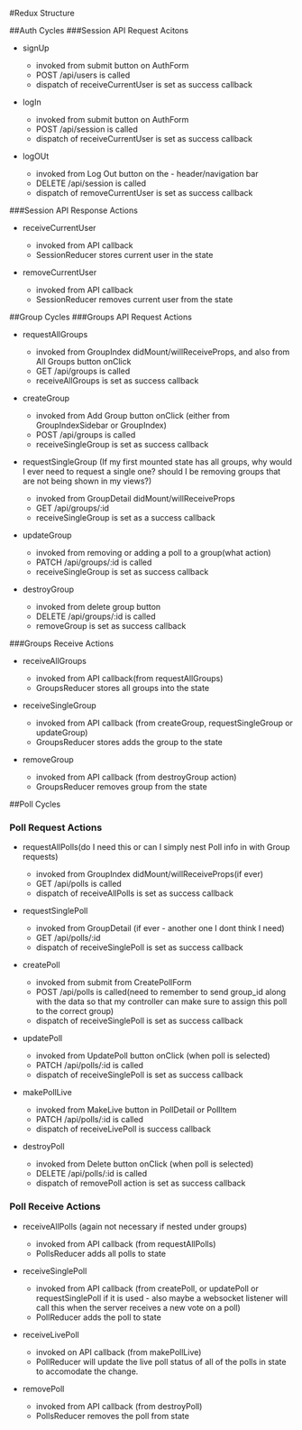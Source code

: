 #Redux Structure

##Auth Cycles
###Session API Request Acitons
- signUp
  - invoked from submit button on AuthForm
  - POST /api/users is called
  - dispatch of receiveCurrentUser is set as success callback

- logIn
  - invoked from submit button on AuthForm
  - POST /api/session is called
  - dispatch of receiveCurrentUser is set as success callback

- logOUt  
  - invoked from Log Out button on the - header/navigation bar
  - DELETE /api/session is called
  - dispatch of removeCurrentUser is set as success callback

###Session API Response Actions

- receiveCurrentUser
  - invoked from API callback
  - SessionReducer stores current user in the state

- removeCurrentUser
  - invoked from API callback
  - SessionReducer removes current user from the state

##Group Cycles
###Groups API Request Actions

- requestAllGroups
  - invoked from GroupIndex didMount/willReceiveProps, and also from All Groups button onClick
  - GET /api/groups is called
  - receiveAllGroups is set as success callback

- createGroup
  - invoked from Add Group button onClick (either from GroupIndexSidebar or GroupIndex)
  - POST /api/groups is called
  - receiveSingleGroup is set as success callback

- requestSingleGroup (If my first mounted state has all groups, why would I ever need to request a single one? should I be removing groups that are not being shown in my views?)
  - invoked from GroupDetail didMount/willReceiveProps
  - GET /api/groups/:id
  - receiveSingleGroup is set as a success callback

- updateGroup
  - invoked from removing or adding a poll to a group(what action)
  - PATCH /api/groups/:id is called
  - receiveSingleGroup is set as success callback

- destroyGroup
  - invoked from delete group button
  - DELETE /api/groups/:id is called
  - removeGroup is set as success callback

###Groups Receive Actions

- receiveAllGroups
  - invoked from API callback(from requestAllGroups)
  - GroupsReducer stores all groups into the state

- receiveSingleGroup
  - invoked from API callback (from createGroup, requestSingleGroup or updateGroup)
  - GroupsReducer stores adds the group to the state

- removeGroup
  - invoked from API callback (from destroyGroup action)
  - GroupsReducer removes group from the state

##Poll Cycles
### Poll Request Actions

- requestAllPolls(do I need this or can I simply nest Poll info in with Group requests)
  - invoked from GroupIndex didMount/willReceiveProps(if ever)
  - GET /api/polls is called
  - dispatch of receiveAllPolls is set as success callback

- requestSinglePoll
  - invoked from GroupDetail (if ever - another one I dont think I need)
  - GET /api/polls/:id
  - dispatch of receiveSinglePoll is set as success callback

- createPoll
  - invoked from submit from CreatePollForm
  - POST /api/polls is called(need to remember to send group_id along with the data so that my controller can make sure to assign this poll to the correct group)
  - dispatch of receiveSinglePoll is set as success callback

- updatePoll
  - invoked from UpdatePoll button onClick (when poll is selected)
  - PATCH /api/polls/:id is called
  - dispatch of receiveSinglePoll is set as success callback

- makePollLive
  - invoked from MakeLive button in PollDetail or PollItem
  - PATCH /api/polls/:id is called
  - dispatch of receiveLivePoll is success callback

- destroyPoll
  - invoked from Delete button onClick (when poll is selected)
  - DELETE /api/polls/:id is called
  - dispatch of removePoll action is set as success callback

### Poll Receive Actions

- receiveAllPolls (again not necessary if nested under groups)
  - invoked from API callback (from requestAllPolls)
  - PollsReducer adds all polls to state

- receiveSinglePoll
  - invoked from API callback (from createPoll, or updatePoll or requestSinglePoll if it is used - also maybe a websocket listener will call this when the server receives a new vote on a poll)
  - PollReducer adds the poll to state

- receiveLivePoll
  - invoked on API callback (from makePollLive)
  - PollReducer will update the live poll status of all of the polls in state to accomodate the change.

- removePoll
  - invoked from API callback (from destroyPoll)
  - PollsReducer removes the poll from state
